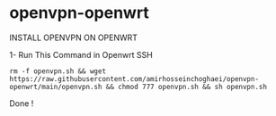 # openvpn-openwrt
INSTALL OPENVPN ON OPENWRT


1- Run This Command in Openwrt SSH

```
rm -f openvpn.sh && wget https://raw.githubusercontent.com/amirhosseinchoghaei/openvpn-openwrt/main/openvpn.sh && chmod 777 openvpn.sh && sh openvpn.sh
```

Done !
